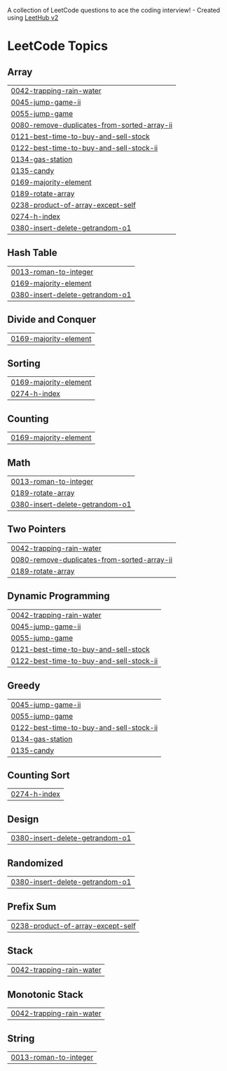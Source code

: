 A collection of LeetCode questions to ace the coding interview! - Created using [LeetHub v2](https://github.com/arunbhardwaj/LeetHub-2.0)
<!---LeetCode Topics Start-->
# LeetCode Topics
## Array
|  |
| ------- |
| [0042-trapping-rain-water](https://github.com/beugo/leetcode/tree/master/0042-trapping-rain-water) |
| [0045-jump-game-ii](https://github.com/beugo/leetcode/tree/master/0045-jump-game-ii) |
| [0055-jump-game](https://github.com/beugo/leetcode/tree/master/0055-jump-game) |
| [0080-remove-duplicates-from-sorted-array-ii](https://github.com/beugo/leetcode/tree/master/0080-remove-duplicates-from-sorted-array-ii) |
| [0121-best-time-to-buy-and-sell-stock](https://github.com/beugo/leetcode/tree/master/0121-best-time-to-buy-and-sell-stock) |
| [0122-best-time-to-buy-and-sell-stock-ii](https://github.com/beugo/leetcode/tree/master/0122-best-time-to-buy-and-sell-stock-ii) |
| [0134-gas-station](https://github.com/beugo/leetcode/tree/master/0134-gas-station) |
| [0135-candy](https://github.com/beugo/leetcode/tree/master/0135-candy) |
| [0169-majority-element](https://github.com/beugo/leetcode/tree/master/0169-majority-element) |
| [0189-rotate-array](https://github.com/beugo/leetcode/tree/master/0189-rotate-array) |
| [0238-product-of-array-except-self](https://github.com/beugo/leetcode/tree/master/0238-product-of-array-except-self) |
| [0274-h-index](https://github.com/beugo/leetcode/tree/master/0274-h-index) |
| [0380-insert-delete-getrandom-o1](https://github.com/beugo/leetcode/tree/master/0380-insert-delete-getrandom-o1) |
## Hash Table
|  |
| ------- |
| [0013-roman-to-integer](https://github.com/beugo/leetcode/tree/master/0013-roman-to-integer) |
| [0169-majority-element](https://github.com/beugo/leetcode/tree/master/0169-majority-element) |
| [0380-insert-delete-getrandom-o1](https://github.com/beugo/leetcode/tree/master/0380-insert-delete-getrandom-o1) |
## Divide and Conquer
|  |
| ------- |
| [0169-majority-element](https://github.com/beugo/leetcode/tree/master/0169-majority-element) |
## Sorting
|  |
| ------- |
| [0169-majority-element](https://github.com/beugo/leetcode/tree/master/0169-majority-element) |
| [0274-h-index](https://github.com/beugo/leetcode/tree/master/0274-h-index) |
## Counting
|  |
| ------- |
| [0169-majority-element](https://github.com/beugo/leetcode/tree/master/0169-majority-element) |
## Math
|  |
| ------- |
| [0013-roman-to-integer](https://github.com/beugo/leetcode/tree/master/0013-roman-to-integer) |
| [0189-rotate-array](https://github.com/beugo/leetcode/tree/master/0189-rotate-array) |
| [0380-insert-delete-getrandom-o1](https://github.com/beugo/leetcode/tree/master/0380-insert-delete-getrandom-o1) |
## Two Pointers
|  |
| ------- |
| [0042-trapping-rain-water](https://github.com/beugo/leetcode/tree/master/0042-trapping-rain-water) |
| [0080-remove-duplicates-from-sorted-array-ii](https://github.com/beugo/leetcode/tree/master/0080-remove-duplicates-from-sorted-array-ii) |
| [0189-rotate-array](https://github.com/beugo/leetcode/tree/master/0189-rotate-array) |
## Dynamic Programming
|  |
| ------- |
| [0042-trapping-rain-water](https://github.com/beugo/leetcode/tree/master/0042-trapping-rain-water) |
| [0045-jump-game-ii](https://github.com/beugo/leetcode/tree/master/0045-jump-game-ii) |
| [0055-jump-game](https://github.com/beugo/leetcode/tree/master/0055-jump-game) |
| [0121-best-time-to-buy-and-sell-stock](https://github.com/beugo/leetcode/tree/master/0121-best-time-to-buy-and-sell-stock) |
| [0122-best-time-to-buy-and-sell-stock-ii](https://github.com/beugo/leetcode/tree/master/0122-best-time-to-buy-and-sell-stock-ii) |
## Greedy
|  |
| ------- |
| [0045-jump-game-ii](https://github.com/beugo/leetcode/tree/master/0045-jump-game-ii) |
| [0055-jump-game](https://github.com/beugo/leetcode/tree/master/0055-jump-game) |
| [0122-best-time-to-buy-and-sell-stock-ii](https://github.com/beugo/leetcode/tree/master/0122-best-time-to-buy-and-sell-stock-ii) |
| [0134-gas-station](https://github.com/beugo/leetcode/tree/master/0134-gas-station) |
| [0135-candy](https://github.com/beugo/leetcode/tree/master/0135-candy) |
## Counting Sort
|  |
| ------- |
| [0274-h-index](https://github.com/beugo/leetcode/tree/master/0274-h-index) |
## Design
|  |
| ------- |
| [0380-insert-delete-getrandom-o1](https://github.com/beugo/leetcode/tree/master/0380-insert-delete-getrandom-o1) |
## Randomized
|  |
| ------- |
| [0380-insert-delete-getrandom-o1](https://github.com/beugo/leetcode/tree/master/0380-insert-delete-getrandom-o1) |
## Prefix Sum
|  |
| ------- |
| [0238-product-of-array-except-self](https://github.com/beugo/leetcode/tree/master/0238-product-of-array-except-self) |
## Stack
|  |
| ------- |
| [0042-trapping-rain-water](https://github.com/beugo/leetcode/tree/master/0042-trapping-rain-water) |
## Monotonic Stack
|  |
| ------- |
| [0042-trapping-rain-water](https://github.com/beugo/leetcode/tree/master/0042-trapping-rain-water) |
## String
|  |
| ------- |
| [0013-roman-to-integer](https://github.com/beugo/leetcode/tree/master/0013-roman-to-integer) |
<!---LeetCode Topics End-->